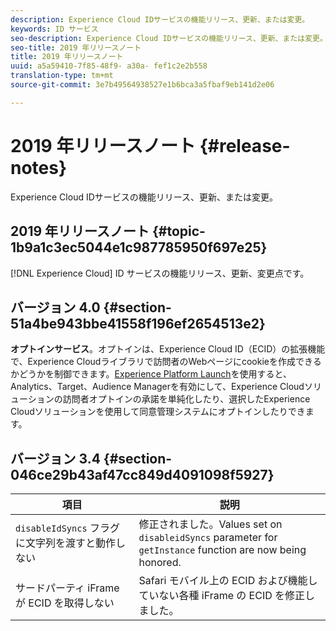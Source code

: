 ```yaml
---
description: Experience Cloud IDサービスの機能リリース、更新、または変更。
keywords: ID サービス
seo-description: Experience Cloud IDサービスの機能リリース、更新、または変更。
seo-title: 2019 年リリースノート
title: 2019 年リリースノート
uuid: a5a59410-7f85-48f9- a30a- fef1c2e2b558
translation-type: tm+mt
source-git-commit: 3e7b49564938527e1b6bca3a5fbaf9eb141d2e06

---
```



# 2019 年リリースノート {#release-notes}

Experience Cloud IDサービスの機能リリース、更新、または変更。

## 2019 年リリースノート {#topic-1b9a1c3ec5044e1c987785950f697e25}

[!DNL Experience Cloud] ID サービスの機能リリース、更新、変更点です。

## バージョン 4.0 {#section-51a4be943bbe41558f196ef2654513e2}

**オプトインサービス**。オプトインは、Experience Cloud ID（ECID）の拡張機能で、Experience Cloudライブラリで訪問者のWebページにcookieを作成できるかどうかを制御できます。[Experience Platform Launch](https://docs.adobelaunch.com/)を使用すると、Analytics、Target、Audience Managerを有効にして、Experience Cloudソリューションの訪問者オプトインの承諾を単純化したり、選択したExperience Cloudソリューションを使用して同意管理システムにオプトインしたりできます。

## バージョン 3.4 {#section-046ce29b43af47cc849d4091098f5927}

| 項目 | 説明 |
|---|---|
| `disableIdSyncs` フラグに文字列を渡すと動作しない | 修正されました。Values set on `disableidSyncs` parameter for `getInstance` function are now being honored. |
| サードパーティ iFrame が ECID を取得しない | Safari モバイル上の ECID および機能していない各種 iFrame の ECID を修正しました。 |

